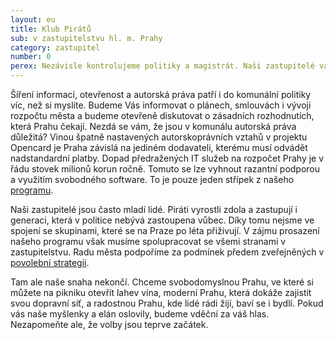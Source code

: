 ```yaml
---
layout: eu
title: Klub Pirátů 
sub: v zastupitelstvu hl. m. Prahy
category: zastupitel
number: 0
perex: Nezávisle kontrolujeme politiky a magistrát. Naši zastupitelé vás informují a hájí!
---
```


Šíření informací, otevřenost a autorská práva patří i do komunální politiky víc, než si myslíte. Budeme Vás informovat o plánech, smlouvách i vývoji rozpočtu města a budeme otevřeně diskutovat o zásadních rozhodnutích, která Prahu čekají. Nezdá se vám, že jsou v komunálu autorská práva důležitá? Vinou špatně nastavených autorskoprávních vztahů v projektu Opencard je Praha závislá na jediném dodavateli, kterému musí odvádět nadstandardní platby. Dopad předražených IT služeb na rozpočet Prahy je v řádu stovek milionů korun ročně. Tomuto se lze vyhnout razantní podporou a využitím svobodného software. To je pouze jeden střípek z našeho [programu](/program.html).

Naši zastupitelé jsou často mladí lidé. Piráti vyrostli zdola a zastupují i generaci, která v politice nebývá zastoupena vůbec. Díky tomu nejsme ve spojení se skupinami, které se na Praze po léta přiživují. V zájmu prosazení našeho programu však musíme spolupracovat se všemi stranami v zastupitelstvu. Radu města podpoříme za podmínek předem zveřejněných v [povolební strategii](http://www.pirati.cz/regiony/praha/povolebni_strategie). 

Tam ale naše snaha nekončí. Chceme svobodomyslnou Prahu, ve které si můžete na pikniku otevřít lahev vína, moderní Prahu, která dokáže zajistit svou dopravní síť, a radostnou Prahu, kde lidé rádi žijí, baví se i bydlí. Pokud vás naše myšlenky a elán oslovily, budeme vděční za váš hlas. Nezapomeňte ale, že volby jsou teprve začátek.
